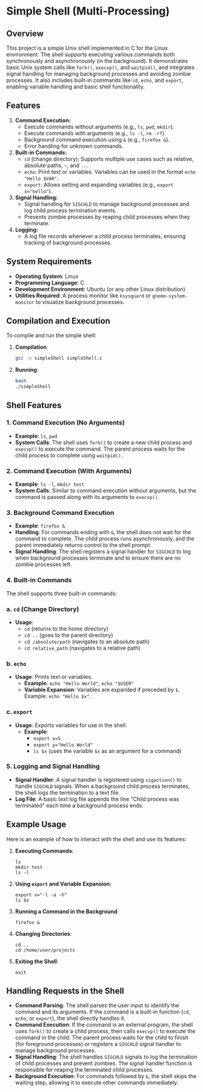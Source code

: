 # Simple Shell (Multi-Processing)

## Overview

This project is a simple Unix shell implemented in C for the Linux environment. The shell supports executing various commands both synchronously and asynchronously (in the background). It demonstrates basic Unix system calls like `fork()`, `execvp()`, and `waitpid()`, and integrates signal handling for managing background processes and avoiding zombie processes. It also includes built-in commands like `cd`, `echo`, and `export`, enabling variable handling and basic shell functionality.

## Features

1. **Command Execution:**
    - Execute commands without arguments (e.g., `ls`, `pwd`, `mkdir`).
    - Execute commands with arguments (e.g., `ls -l`, `rm -rf`).
    - Background command execution using `&` (e.g., `firefox &`).
    - Error handling for unknown commands.
2. **Built-in Commands:**
    - `cd` (change directory): Supports multiple use cases such as relative, absolute paths, `~`, and `..`.
    - `echo`: Print text or variables. Variables can be used in the format `echo "Hello $VAR"`.
    - `export`: Allows setting and expanding variables (e.g., `export x="hello"`).
3. **Signal Handling:**
    - Signal handling for `SIGCHLD` to manage background processes and log child process termination events.
    - Prevents zombie processes by reaping child processes when they terminate.
4. **Logging:**
    - A log file records whenever a child process terminates, ensuring tracking of background processes.

## System Requirements

- **Operating System**: Linux
- **Programming Language**: C
- **Development Environment**: Ubuntu (or any other Linux distribution)
- **Utilities Required**: A process monitor like `ksysguard` or `gnome-system-monitor` to visualize background processes.

## Compilation and Execution

To compile and run the simple shell:

1. **Compilation**:
    
    ```bash
    gcc -o simpleShell simpleShell.c
    ```
    
2. **Running**:
    
    ```bash
    bash
    ./simpleShell
    ```
    

## Shell Features

### 1. Command Execution (No Arguments)

- **Example**: `ls`, `pwd`
- **System Calls**: The shell uses `fork()` to create a new child process and `execvp()` to execute the command. The parent process waits for the child process to complete using `waitpid()`.

### 2. Command Execution (With Arguments)

- **Example**: `ls -l`, `mkdir test`
- **System Calls**: Similar to command execution without arguments, but the command is passed along with its arguments to `execvp()`.

### 3. Background Command Execution

- **Example**: `firefox &`
- **Handling**: For commands ending with `&`, the shell does not wait for the command to complete. The child process runs asynchronously, and the parent immediately returns control to the shell prompt.
- **Signal Handling**: The shell registers a signal handler for `SIGCHLD` to log when background processes terminate and to ensure there are no zombie processes left.

### 4. Built-in Commands

The shell supports three built-in commands:

### a. `cd` (Change Directory)

- **Usage**:
    - `cd` (returns to the home directory)
    - `cd ..` (goes to the parent directory)
    - `cd /absolute/path` (navigates to an absolute path)
    - `cd relative_path` (navigates to a relative path)

### b. `echo`

- **Usage**: Prints text or variables.
    - **Example**: `echo "Hello World"`, `echo "$USER"`
    - **Variable Expansion**: Variables are expanded if preceded by `$`. Example: `echo "Hello $x"`.

### c. `export`

- **Usage**: Exports variables for use in the shell.
    - **Example**:
        - `export x=5`
        - `export y="Hello World"`
        - `ls $x` (uses the variable `$x` as an argument for a command)

### 5. Logging and Signal Handling

- **Signal Handler**: A signal handler is registered using `sigaction()` to handle `SIGCHLD` signals. When a background child process terminates, the shell logs the termination to a text file.
- **Log File**: A basic text log file appends the line "Child process was terminated" each time a background process ends.

## Example Usage

Here is an example of how to interact with the shell and use its features:

1. **Executing Commands**:
    
    ```
    ls
    mkdir test
    ls -l
    ```
    
2. **Using `export` and Variable Expansion**:
    
    ```
    export x="-l -a -h"
    ls $x
    ```
    
3. **Running a Command in the Background**:
    
    ```
    firefox &
    ```
    
4. **Changing Directories**:
    
    ```
    cd ..
    cd /home/user/projects
    ```
    
5. **Exiting the Shell**:
    
    ```
    exit
    ```
    

## Handling Requests in the Shell

- **Command Parsing**: The shell parses the user input to identify the command and its arguments. If the command is a built-in function (`cd`, `echo`, or `export`), the shell directly handles it.
- **Command Execution**: If the command is an external program, the shell uses `fork()` to create a child process, then calls `execvp()` to execute the command in the child. The parent process waits for the child to finish (for foreground processes) or registers a `SIGCHLD` signal handler to manage background processes.
- **Signal Handling**: The shell handles `SIGCHLD` signals to log the termination of child processes and prevent zombies. The signal handler function is responsible for reaping the terminated child processes.
- **Background Execution**: For commands followed by `&`, the shell skips the waiting step, allowing it to execute other commands immediately.
